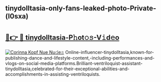 ## tinydolltasia-only-fans​-leaked-photo​-Private-(l0sxa)


# <h2><a href="https://mediaupload.pro?title=tinydolltasia&ref=git">🔗👉 🔴 tinydolltasia-P𝚑ot𝚘𝚜-V𝚒d𝚎o</a></h2>

[![Corinna Kopf Nue Nu𝚍e𝚜](https://i.imgur.com/0qMVB7G.gif)](https://mediaupload.pro?title=tinydolltasia&ref=git)
Online-influencer-tinydolltasia,known-for-publishing-dance-and-lifestyle-content,-including-performances-and-vlogs-on-social-media-platforms.Brilliant-ventriloquist-assistant-tinydolltasia,celebrated-for-their-exceptional-abilities-and-accomplishments-in-assisting-ventriloquists.  